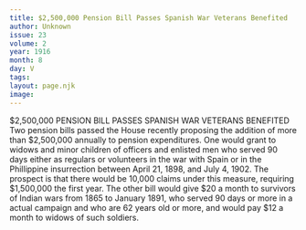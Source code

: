 ```yaml
---
title: $2,500,000 Pension Bill Passes Spanish War Veterans Benefited
author: Unknown
issue: 23
volume: 2
year: 1916
month: 8
day: V
tags:
layout: page.njk
image:
---
```

$2,500,000 PENSION BILL PASSES SPANISH WAR VETERANS BENEFITED       Two pension bills passed the House recently proposing the addition of more than $2,500,000 annually to pension expenditures.       One would grant to widows and minor children of officers and enlisted men who served 90 days either as regulars or volunteers in the war with Spain or in the Phillippine insurrection between April 21, 1898, and July 4, 1902. The prospect is that there would be 10,000 claims under this measure, requiring $1,500,000 the first year.       The other bill would give $20 a month to survivors of Indian wars from 1865 to January 1891, who served 90 days or more in a actual campaign and who are 62 years old or more, and would pay $12 a month to widows of such soldiers. 




